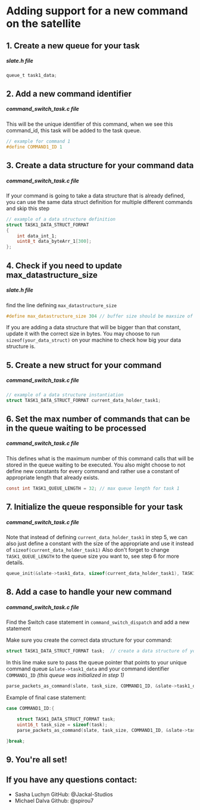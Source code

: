 # Adding support for a new command on the satellite


## 1. Create  a new queue for your task
#####  *slate.h file*
```c
queue_t task1_data;
```

## 2. Add a new command identifier 
#####  *command_switch_task.c file*
This will be the unique identifier of this command, when we see this command_id, this task will be added to the task queue.

```c
// example for command 1 
#define COMMAND1_ID 1
```

## 3. Create a data structure for your command data 
#####  *command_switch_task.c file*

If your command is going to take a data structure that is already defined, you can use the same data struct definition for multiple different commands and skip this step

```c
// example of a data structure definition
struct TASK1_DATA_STRUCT_FORMAT
{	
	int data_int_1;	
	uint8_t data_byteArr_1[300];
};
```

## 4. Check if you need to update max_datastructure_size
#####  *slate.h file*

find the line defining `max_datastructure_size`
```c
#define max_datastructure_size 304 // buffer size should be maxsize of biggest datastructure
```
If you are adding a data structure that will be bigger than that constant, update it with the correct size in bytes. You may choose to run `sizeof(your_data_struct)` on your machine to check how big your data structure is.

## 5. Create a new struct for your command   
#####  *command_switch_task.c file*
```c
// example of a data structure instantiation
struct TASK1_DATA_STRUCT_FORMAT current_data_holder_task1;
```

## 6. Set the max number of commands that can be in the queue waiting to be processed

#####  *command_switch_task.c file*
This defines what is the maximum number of this command calls that will be stored in the queue waiting to be executed. You also might choose to not define new constants for every command and rather use a constant of appropriate length that already exists.
```c
const int TASK1_QUEUE_LENGTH = 32; // max queue length for task 1
```


## 7. Initialize the queue responsible for your task

#####  *command_switch_task.c file*
Note that instead of defining `current_data_holder_task1` in step 5, we can also just define a constant with the size of the appropriate and use it instead of `sizeof(current_data_holder_task1)`
Also don't forget to change `TASK1_QUEUE_LENGTH` to the queue size you want to, see step 6 for more details.

```c
queue_init(&slate->task1_data, sizeof(current_data_holder_task1), TASK1_QUEUE_LENGTH);
```


## 8. Add a case to handle your new command

#####  *command_switch_task.c file*
Find the Switch case statement in `command_switch_dispatch` and add a new statement

Make sure you create the correct data structure for your command:
```c 
struct TASK1_DATA_STRUCT_FORMAT task;  // create a data structure of your type!
```
In this line make sure  to pass the queue pointer that points to your unique command queue `&slate->task1_data` and your command identifier `COMMAND1_ID`
*(this queue was initialized in step 1)*

```c
parse_packets_as_command(slate, task_size, COMMAND1_ID, &slate->task1_data);
```

Example of final case statement:
```c
case COMMAND1_ID:{

	struct TASK1_DATA_STRUCT_FORMAT task;
	uint16_t task_size = sizeof(task);
	parse_packets_as_command(slate, task_size, COMMAND1_ID, &slate->task1_data);

}break;
```

## 9. You're all set!
## If you have any questions contact:
- Sasha Luchyn GitHub: @Jackal-Studios
- Michael Dalva Github: @spirou7
